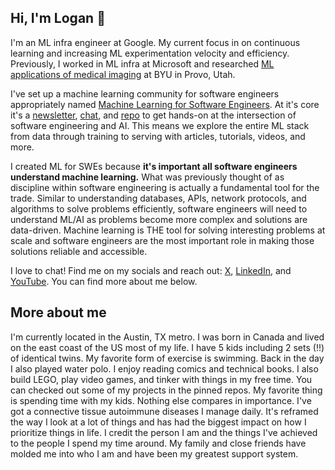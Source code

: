 ## Hi, I'm Logan 👋

I'm an ML infra engineer at Google. My current focus in on continuous learning and increasing ML experimentation velocity and efficiency. Previously, I worked in ML infra at Microsoft and researched [ML applications of medical imaging](https://scholar.google.com/citations?user=zFntG6MAAAAJ&hl=e) at BYU in Provo, Utah.

I've set up a machine learning community for software engineers appropriately named [Machine Learning for Software Engineers](mlforswes.com). At it's core it's a [newsletter](mlforswes.com), [chat](https://substack.com/chat/1744179), and [repo](src.mlforswes.com) to get hands-on at the intersection of software engineering and AI. This means we explore the entire ML stack from data through training to serving with articles, tutorials, videos, and more.

I created ML for SWEs because **it's important all software engineers understand machine learning.** What was previously thought of as discipline within software engineering is actually a fundamental tool for the trade. Similar to understanding databases, APIs, network protocols, and algorithms to solve problems efficiently, software engineers will need to understand ML/AI as problems become more complex and solutions are data-driven. Machine learning is THE tool for solving interesting problems at scale and software engineers are the most important role in making those solutions reliable and accessible.

I love to chat! Find me on my socials and reach out: [X](https://x.com/loganthorneloe), [LinkedIn](https://www.linkedin.com/in/loganthorneloe/), and [YouTube](https://www.youtube.com/@loganthorneloe). You can find more about me below.

## More about me

I'm currently located in the Austin, TX metro. I was born in Canada and lived on the east coast of the US most of my life. I have 5 kids including 2 sets (!!) of identical twins. My favorite form of exercise is swimming. Back in the day I also played water polo. I enjoy reading comics and technical books. I also build LEGO, play video games, and tinker with things in my free time. You can checked out some of my projects in the pinned repos. My favorite thing is spending time with my kids. Nothing else compares in importance. I've got a connective tissue autoimmune diseases I manage daily. It's reframed the way I look at a lot of things and has had the biggest impact on how I prioritize things in life. I credit the person I am and the things I've achieved to the people I spend my time around. My family and close friends have molded me into who I am and have been my greatest support system.
